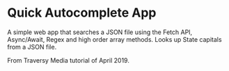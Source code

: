 # Quick Autocomplete App
 
A simple web app that searches a JSON file using the Fetch API, Async/Await, Regex and high order array methods. 
Looks up State capitals from a JSON file.

From Traversy Media tutorial of April 2019.
